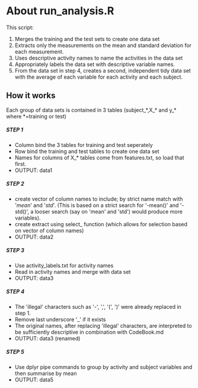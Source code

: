 # About run_analysis.R 
This script:
   1. Merges the training and the test sets to create one data set
   2. Extracts only the measurements on the mean and standard deviation for each measurement. 
   3. Uses descriptive activity names to name the activities in the data set
   4. Appropriately labels the data set with descriptive variable names. 
   5. From the data set in step 4, creates a second, independent tidy data set with the average of each variable for each activity and each subject.

## How it works
Each group of data sets is contained in 3 tables (subject_\*,X_\* and y_\* where \*=training or test)
##### STEP 1
- Column bind the 3 tables for training and test seperately
- Row bind the training and test tables to create one data set
- Names for columns of X_\* tables come from features.txt, so load that first.
- OUTPUT: data1
##### STEP 2
- create vector of column names to include; by strict name match with '_mean_' and '_std_'.  (This is based on a strict search for '-mean()' and '-std()', a looser search (say on 'mean' and 'std') would produce more variables).
- create extract using select_ function (which allows for selection based on vector of column names)
- OUTPUT: data2
##### STEP 3
- Use activity_labels.txt for activity names
- Read in activity names and merge with data set
- OUTPUT: data3
##### STEP 4
- The 'illegal' characters such as '-', ',', '(', ')' were already replaced in step 1.
-  Remove last underscore '_' if it exists
- The original names, after replacing 'illegal' characters, are interpreted to be sufficiently descriptive in combination with CodeBook.md 
- OUTPUT: data3 (renamed)      
##### STEP 5
- Use dplyr pipe commands to group by activity and subject variables and then summarise by mean
- OUTPUT: data5
